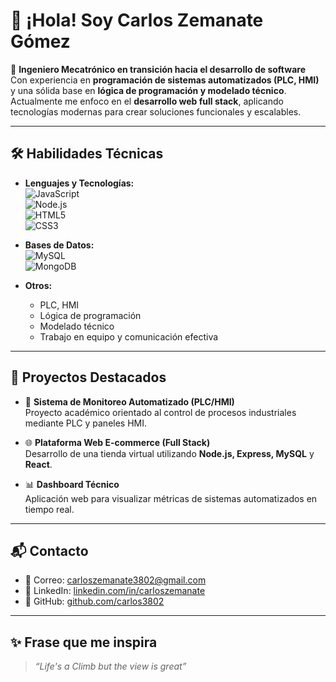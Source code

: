 # 👋 ¡Hola! Soy Carlos Zemanate Gómez  

🚀 **Ingeniero Mecatrónico en transición hacia el desarrollo de software**  
Con experiencia en **programación de sistemas automatizados (PLC, HMI)** y una sólida base en **lógica de programación y modelado técnico**.  
Actualmente me enfoco en el **desarrollo web full stack**, aplicando tecnologías modernas para crear soluciones funcionales y escalables.  

---

## 🛠️ Habilidades Técnicas  

- **Lenguajes y Tecnologías:**  
  ![JavaScript](https://img.shields.io/badge/-JavaScript-F7DF1E?logo=javascript&logoColor=000)  
  ![Node.js](https://img.shields.io/badge/-Node.js-339933?logo=node.js&logoColor=fff)  
  ![HTML5](https://img.shields.io/badge/-HTML5-E34F26?logo=html5&logoColor=fff)  
  ![CSS3](https://img.shields.io/badge/-CSS3-1572B6?logo=css3&logoColor=fff)  

- **Bases de Datos:**  
  ![MySQL](https://img.shields.io/badge/-MySQL-4479A1?logo=mysql&logoColor=fff)  
  ![MongoDB](https://img.shields.io/badge/-MongoDB-47A248?logo=mongodb&logoColor=fff)  

- **Otros:**  
  - PLC, HMI  
  - Lógica de programación  
  - Modelado técnico  
  - Trabajo en equipo y comunicación efectiva  

---

## 📂 Proyectos Destacados  

- 🔧 **Sistema de Monitoreo Automatizado (PLC/HMI)**  
  Proyecto académico orientado al control de procesos industriales mediante PLC y paneles HMI.  

- 🌐 **Plataforma Web E-commerce (Full Stack)**  
  Desarrollo de una tienda virtual utilizando **Node.js, Express, MySQL** y **React**.  

- 📊 **Dashboard Técnico**  
  Aplicación web para visualizar métricas de sistemas automatizados en tiempo real.  

---

## 📬 Contacto  

- 📧 Correo: [carloszemanate3802@gmail.com](mailto:carloszemanate3802@gmail.com)  
- 💼 LinkedIn: [linkedin.com/in/carloszemanate](https://linkedin.com/in/carloszemanate)  
- 🐙 GitHub: [github.com/carlos3802](https://github.com/carlos3802)  

---

## ✨ Frase que me inspira  

> *“Life's a Climb but the view is great”*  
